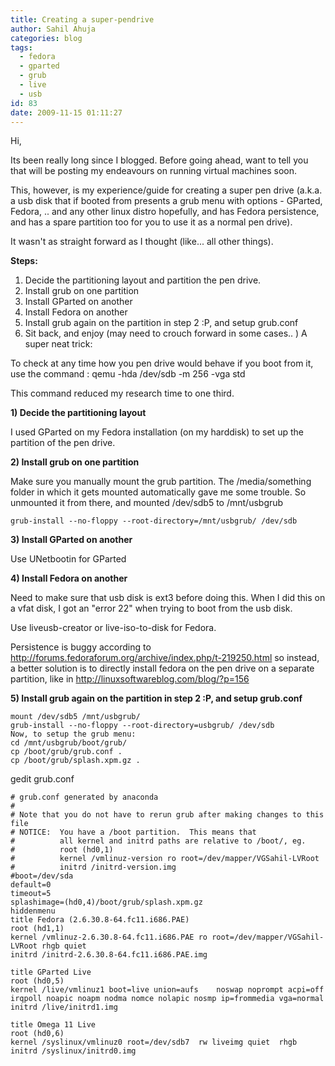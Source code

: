 ```yaml
---
title: Creating a super-pendrive
author: Sahil Ahuja
categories: blog
tags:
  - fedora
  - gparted
  - grub
  - live
  - usb
id: 83
date: 2009-11-15 01:11:27
---
```


Hi,

Its been really long since I blogged. Before going ahead, want to tell you that will be posting my endeavours on running virtual machines soon.

This, however, is my experience/guide for creating a super pen drive  (a.k.a. a usb disk that if booted from presents a grub menu with options - GParted, Fedora, .. and any other linux distro hopefully, and has Fedora persistence, and has a spare partition too for you to use it as a normal pen drive).

It wasn't as straight forward as I thought (like... all other things).

**Steps:**

1.  Decide the partitioning layout and partition the pen drive.
2.  Install grub on one partition
3.  Install GParted on another
4.  Install Fedora on another
5.  Install grub again on the partition in step 2 :P, and setup grub.conf
6.  Sit back, and enjoy (may need to crouch forward in some cases.. )
A super neat trick:

To check at any time how you pen drive would behave if you boot from it, use the command : qemu -hda /dev/sdb -m 256 -vga std

This command reduced my research time to one third.

**1) Decide the partitioning layout**

I used GParted on my Fedora installation (on my harddisk) to set up the partition of the pen drive.

**2) Install grub on one partition**

Make sure you manually mount the grub partition. The /media/something folder in which it gets mounted automatically gave me some trouble. So unmounted it from there, and mounted /dev/sdb5 to /mnt/usbgrub

`grub-install --no-floppy --root-directory=/mnt/usbgrub/ /dev/sdb`

**3) Install GParted on another**

Use UNetbootin for GParted

**4) Install Fedora on another**

Need to make sure that usb disk is ext3 before doing this. When I did this on a vfat disk, I got an "error 22" when trying to boot from the usb disk.

Use liveusb-creator or live-iso-to-disk for Fedora.

Persistence is buggy according to http://forums.fedoraforum.org/archive/index.php/t-219250.html so instead, a better solution is to directly install fedora on the pen drive on a separate partition, like in http://linuxsoftwareblog.com/blog/?p=156

**5) Install grub again on the partition in step 2 :P, and setup grub.conf**
```
mount /dev/sdb5 /mnt/usbgrub/
grub-install --no-floppy --root-directory=usbgrub/ /dev/sdb
Now, to setup the grub menu:
cd /mnt/usbgrub/boot/grub/
cp /boot/grub/grub.conf .
cp /boot/grub/splash.xpm.gz .
```
gedit grub.conf
```
# grub.conf generated by anaconda
#
# Note that you do not have to rerun grub after making changes to this file
# NOTICE:  You have a /boot partition.  This means that
#          all kernel and initrd paths are relative to /boot/, eg.
#          root (hd0,1)
#          kernel /vmlinuz-version ro root=/dev/mapper/VGSahil-LVRoot
#          initrd /initrd-version.img
#boot=/dev/sda
default=0
timeout=5
splashimage=(hd0,4)/boot/grub/splash.xpm.gz
hiddenmenu
title Fedora (2.6.30.8-64.fc11.i686.PAE)
root (hd1,1)
kernel /vmlinuz-2.6.30.8-64.fc11.i686.PAE ro root=/dev/mapper/VGSahil-LVRoot rhgb quiet
initrd /initrd-2.6.30.8-64.fc11.i686.PAE.img

title GParted Live
root (hd0,5)
kernel /live/vmlinuz1 boot=live union=aufs    noswap noprompt acpi=off irqpoll noapic noapm nodma nomce nolapic nosmp ip=frommedia vga=normal
initrd /live/initrd1.img

title Omega 11 Live
root (hd0,6)
kernel /syslinux/vmlinuz0 root=/dev/sdb7  rw liveimg quiet  rhgb
initrd /syslinux/initrd0.img
```